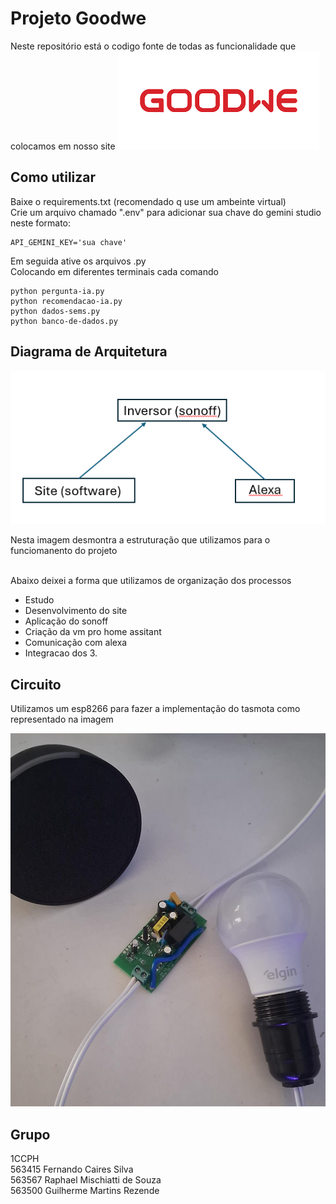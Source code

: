 # Projeto Goodwe 
Neste repositório está o codigo fonte de todas as funcionalidade que colocamos em nosso site 
![Dashboard](./imagens/logo-goodwe.png)

## Como utilizar
Baixe o requirements.txt (recomendado q use um ambeinte virtual)\
Crie um arquivo chamado ".env" para adicionar sua chave do gemini studio neste formato:
```
API_GEMINI_KEY='sua chave'
```
Em seguida ative os arquivos .py \
Colocando em diferentes terminais cada comando
```
python pergunta-ia.py
python recomendacao-ia.py 
python dados-sems.py
python banco-de-dados.py
```



## Diagrama de Arquitetura 
![Dashboard](./imagens/diagrama.png)

Nesta imagem desmontra a estruturação que utilizamos para o funciomanento do projeto <br><br>

Abaixo deixei a forma que utilizamos de organização dos processos 

- Estudo
- Desenvolvimento do site
- Aplicação do sonoff
- Criação da vm pro home assitant
- Comunicação com alexa
- Integracao dos 3.

## Circuito
Utilizamos um esp8266 para fazer a implementação do tasmota como representado na imagem

![Dashboard](imagens/circuito.png)

##  Grupo 
1CCPH \
563415 Fernando Caires Silva \
563567 Raphael Mischiatti de Souza \
563500 Guilherme Martins Rezende
